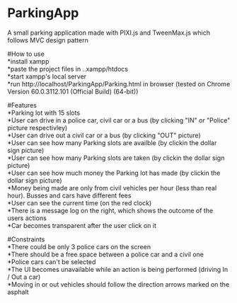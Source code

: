 # ParkingApp
A small parking application made with PIXI.js and TweenMax.js which follows MVC design pattern

#How to use \
*install xampp \
*paste the project files in ..xampp/htdocs \
*start xampp's local server \
*run http://localhost/ParkingApp/Parking.html in browser (tested on Chrome Version 60.0.3112.101 (Official Build) (64-bit))

#Features \
*Parking lot with 15 slots \
*User can drive in a police car, civil car or a bus (by clicking "IN" or "Police" picture respectivley) \
*User can drive out a civil car or a bus (by clicking "OUT" picture) \
*User can see how many Parking slots are availble (by clickin the dollar sign picture) \
*User can see how many Parking slots are taken (by clickin the dollar sign picture) \
*User can see how much money the Parking lot has made (by clickin the dollar sign picture) \
*Money being made are only from civil vehicles per hour (less than real hour). Busses and cars have different fees \
*User can see the current time (on the red clock) \
*There is a message log on the right, which shows the outcome of the users actions \
*Car becomes transparent after the user click on it 

#Constraints \
*There could be only 3 police cars on the screen \
*There should be a free space between a police car and a civil one \
*Police cars can't be selected \
*The UI becomes unavailable while an action is being performed (driving In / Out a car) \
*Moving in or out vehicles should follow the direction arrows marked on the asphalt
